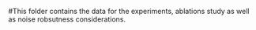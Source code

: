 #This folder contains the data for the experiments, ablations study as well as noise robsutness considerations.
